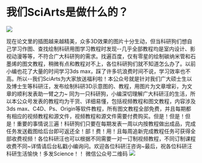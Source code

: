 

# 我们SciArts是做什么的？

![](http://p0knn5x6o.bkt.clouddn.com/timg.jpg)

现在论文里的插图越来越精美，众多3D效果的图片十分生动，但当科研狗们想自己学习作图、查找绘制科研用图学习教程时发现--几乎全部教程均是室内设计、影视动漫等等，不符合广大科研狗的需求。找遍百度，仅有零星的绘制碳纳米管和石墨烯的图文教程，稍微有点和教程对不上，各位科研狗们就不知道怎么办了。以前小编也花了大量的时间学习3ds  max，踩了许多坑浪费时间不说，学习效率也不高。所以--我们SciArts为大家放送福利啦！本公众号就是针对我们广大硕士生以及博士生等科研汪，发布绘制科研3D示意图的、教程，用图片为文章增彩，为文章的顺利发表助一臂之力~
同为一只科研狗，小编深切理解广大科研汪的生活，所以本公众号发表的教程均为干货、详细易懂，包括视频教程和图文教程，内容涉及3ds max、C4D、Ps、Origin等软件教程，所有图文教程全部免费，并且每期都有相应的视频教程和源文件，视频教程和源文件需要付费购买。但是！但是！但是！重要的事情说三遍！科研狗们只要在每期发表一周以内按教程做出成品，完成任务发送截图给后台即可返还全！部！费！用！且每周追新完成教程任务可获得全部收费视频！各位科研汪也可以根据不同需要一对一订制视频教程，不同订制课程收费不同~详情请后台私戳小编询问。欢迎各位科研汪咨询~最后，祝各位科研汪科研生活愉快！多发Science！！
微信公众号二维码
![](http://p0knn5x6o.bkt.clouddn.com/17-12-7/88214031.jpg)
